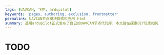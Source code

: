```yaml
---
tags: [UAVCAN, 飞控, ardupilot]
keywords: 'pages, authoring, exclusion, frontmatter'
permalink: UAVCAN节点模块探索和应用.html
summary: 近期ardupilot正式发布了自己的UAVCAN节点代码库，本文旨在探索DIY玩家如何应用这一项目到自己的设备之中
---
```


# TODO